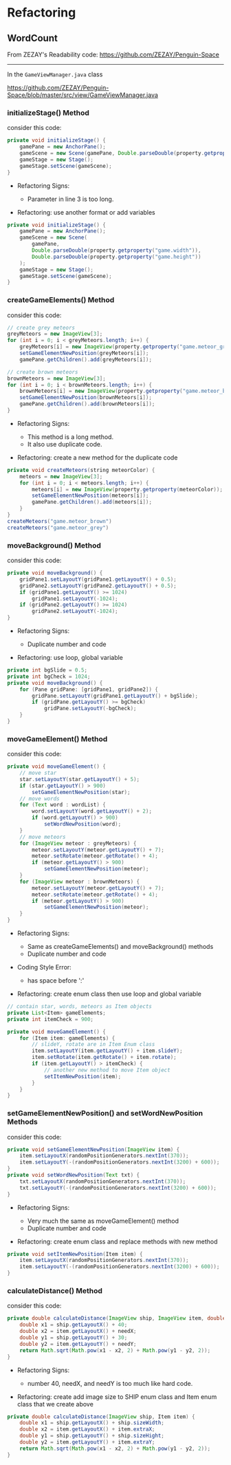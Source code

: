 # Refactoring

## WordCount

From ZEZAY's Readability code: https://github.com/ZEZAY/Penguin-Space

---

In the `GameViewManager.java` class

https://github.com/ZEZAY/Penguin-Space/blob/master/src/view/GameViewManager.java

### initializeStage() Method

consider this code:

```java
private void initializeStage() {
    gamePane = new AnchorPane();
    gameScene = new Scene(gamePane, Double.parseDouble(property.getproperty("game.width")), Double.parseDouble(property.getproperty("game.height")));
    gameStage = new Stage();
    gameStage.setScene(gameScene);
}
```

- Refactoring Signs:

  - Parameter in line 3 is too long.

- Refactoring: use another format or add variables

```java
private void initializeStage() {
    gamePane = new AnchorPane();
    gameScene = new Scene(
        gamePane,
        Double.parseDouble(property.getproperty("game.width")),
        Double.parseDouble(property.getproperty("game.height"))
    );
    gameStage = new Stage();
    gameStage.setScene(gameScene);
}
```

### createGameElements() Method

consider this code:

```java
// create grey meteors
greyMeteors = new ImageView[3];
for (int i = 0; i < greyMeteors.length; i++) {
    greyMeteors[i] = new ImageView(property.getproperty("game.meteor_grey"));
    setGameElementNewPosition(greyMeteors[i]);
    gamePane.getChildren().add(greyMeteors[i]);

// create brown meteors
brownMeteors = new ImageView[3];
for (int i = 0; i < brownMeteors.length; i++) {
    brownMeteors[i] = new ImageView(property.getproperty("game.meteor_brown"));
    setGameElementNewPosition(brownMeteors[i]);
    gamePane.getChildren().add(brownMeteors[i]);
}
```

- Refactoring Signs:

  - This method is a long method.
  - It also use duplicate code.

- Refactoring: create a new method for the duplicate code

```java
private void createMeteors(string meteorColor) {
    meteors = new ImageView[3];
    for (int i = 0; i < meteors.length; i++) {
        meteors[i] = new ImageView(property.getproperty(meteorColor));
        setGameElementNewPosition(meteors[i]);
        gamePane.getChildren().add(meteors[i]);
    }
}
createMeteors("game.meteor_brown")
createMeteors("game.meteor_grey")
```

### moveBackground() Method

consider this code:

```java
private void moveBackground() {
    gridPane1.setLayoutY(gridPane1.getLayoutY() + 0.5);
    gridPane2.setLayoutY(gridPane2.getLayoutY() + 0.5);
    if (gridPane1.getLayoutY() >= 1024)
        gridPane1.setLayoutY(-1024);
    if (gridPane2.getLayoutY() >= 1024)
        gridPane2.setLayoutY(-1024);
}
```

- Refactoring Signs:

  - Duplicate number and code

- Refactoring: use loop, global variable

```java
private int bgSlide = 0.5;
private int bgCheck = 1024;
private void moveBackground() {
    for (Pane gridPane: [gridPane1, gridPane2]) {
        gridPane.setLayoutY(gridPane1.getLayoutY() + bgSlide);
        if (gridPane.getLayoutY() >= bgCheck)
            gridPane.setLayoutY(-bgCheck);
    }
}
```

### moveGameElement() Method

consider this code:

```java
private void moveGameElement() {
    // move star
    star.setLayoutY(star.getLayoutY() + 5);
    if (star.getLayoutY() > 900)
        setGameElementNewPosition(star);
    // move words
    for (Text word : wordList) {
        word.setLayoutY(word.getLayoutY() + 2);
        if (word.getLayoutY() > 900)
            setWordNewPosition(word);
    }
    // move meteors
    for (ImageView meteor : greyMeteors) {
        meteor.setLayoutY(meteor.getLayoutY() + 7);
        meteor.setRotate(meteor.getRotate() + 4);
        if (meteor.getLayoutY() > 900)
            setGameElementNewPosition(meteor);
    }
    for (ImageView meteor : brownMeteors) {
        meteor.setLayoutY(meteor.getLayoutY() + 7);
        meteor.setRotate(meteor.getRotate() + 4);
        if (meteor.getLayoutY() > 900)
            setGameElementNewPosition(meteor);
    }
}
```

- Refactoring Signs:

  - Same as createGameElements() and moveBackground() methods
  - Duplicate number and code

- Coding Style Error:

  - has space before ':'

- Refactoring: create enum class then use loop and global variable

```java
// contain star, words, meteors as Item objects
private List<Item> gameElements;
private int itemCheck = 900;

private void moveGameElement() {
    for (Item item: gameElements) {
        // slideY, rotate are in Item Enum class
        item.setLayoutY(item.getLayoutY() + item.slideY);
        item.setRotate(item.getRotate() + item.rotate);
        if (item.getLayoutY() > itemCheck) {
            // another new method to move Item object
            setItemNewPosition(item);
        }
    }
}
```

### setGameElementNewPosition() and setWordNewPosition Methods

consider this code:

```java
private void setGameElementNewPosition(ImageView item) {
    item.setLayoutX(randomPositionGenerators.nextInt(370));
    item.setLayoutY(-(randomPositionGenerators.nextInt(3200) + 600));
}
private void setWordNewPosition(Text txt) {
    txt.setLayoutX(randomPositionGenerators.nextInt(370));
    txt.setLayoutY(-(randomPositionGenerators.nextInt(3200) + 600));
}
```

- Refactoring Signs:

  - Very much the same as moveGameElement() method
  - Duplicate number and code

- Refactoring: create enum class and replace methods with new method

```java
private void setItemNewPosition(Item item) {
    item.setLayoutX(randomPositionGenerators.nextInt(370));
    item.setLayoutY(-(randomPositionGenerators.nextInt(3200) + 600));
}
```

### calculateDistance() Method

consider this code:

```java
private double calculateDistance(ImageView ship, ImageView item, double needX, double needY) {
    double x1 = ship.getLayoutX() + 40;
    double x2 = item.getLayoutX() + needX;
    double y1 = ship.getLayoutY() + 30;
    double y2 = item.getLayoutY() + needY;
    return Math.sqrt(Math.pow(x1 - x2, 2) + Math.pow(y1 - y2, 2));
}
```

- Refactoring Signs:

  - number 40, needX, and needY is too much like hard code.

- Refactoring: create add image size to SHIP enum class and Item enum class that we create above

```java
private double calculateDistance(ImageView ship, Item item) {
    double x1 = ship.getLayoutX() + ship.sizeWidth;
    double x2 = item.getLayoutX() + item.extraX;
    double y1 = ship.getLayoutY() + ship.sizeHight;
    double y2 = item.getLayoutY() + item.extraY;
    return Math.sqrt(Math.pow(x1 - x2, 2) + Math.pow(y1 - y2, 2));
}
```
